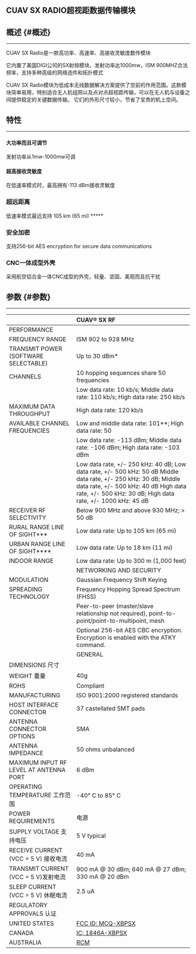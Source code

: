 ## CUAV SX RADIO超视距数据传输模块

## 概述 {#概述}

---

CUAV SX Radio是一款高功率、高速率、高接收灵敏度数传模块

它内置了美国DIGI公司的SX射频模块，发射功率达1000mw，ISM 900MHZ合法频率，支持多种高级的网络选件和拓扑模式

CUAV SX Radio模块为低成本无线数据解决方案提供了空前的作用范围。这款模块简单易用，特别适合无人机组网以及点对点超视距传输，可以在无人机与设备之间提供稳定的关键数据传输。 它们的外形尺寸较小，节省了宝贵的机上空间。

## 特性

---

#### 大功率而且可调节

发射功率从1mw-1000mw可调

#### 超高接收灵敏度

在低速率模式时，最高拥有-113 dBm接收灵敏度

### 超远距离

低速率模式最远支持 105 km \(65 mi\) \*\*\*\*\*

### 安全加密

支持256-bit AES encryption for secure data communications

### CNC一体成型外壳

采用航空铝合金一体CNC成型的外壳，轻量、坚固、美观而且抗干扰

## 参数 {#参数}

---

|  | CUAV® SX RF |
| :--- | :--- |
| PERFORMANCE |  |
| FREQUENCY RANGE | ISM 902 to 928 MHz |
| TRANSMIT POWER \(SOFTWARE SELECTABLE\) | Up to 30 dBm\* |
| CHANNELS | 10 hopping sequences share 50 frequencies |
|  | Low data rate: 10 kb/s; Middle data rate: 110 kb/s; High data rate: 250 kb/s |
| MAXIMUM DATA THROUGHPUT | High data rate: 120 kb/s |
| AVAILABLE CHANNEL FREQUENCIES | Low and middle data rate: 101\*\*; High data rate: 50 |
|  | Low data rate: -113 dBm; Middle data rate: -106 dBm; High data rate: -103 dBm |
|  | Low data rate, +/- 250 kHz: 40 dB; Low data rate, +/- 500 kHz: 50 dB Middle data rate, +/- 250 kHz: 30 dB; Middle data rate, +/- 500 kHz: 40 dB High data rate, +/- 500 kHz: 30 dB; High data rate, +/- 1000 kHz: 45 dB |
| RECEIVER RF SELECTIVITY | Below 900 MHz and above 930 MHz; &gt; 50 dB |
| RURAL RANGE LINE OF SIGHT\*\*\* | Low data rate: Up to 105 km \(65 mi\) |
| URBAN RANGE LINE OF SIGHT\*\*\*\* | Low data rate: Up to 18 km \(11 mi\) |
| INDOOR RANGE | Low data rate: Up to 300 m \(1,000 feet\) |
|  | NETWORKING AND SECURITY |
| MODULATION | Gaussian Frequency Shift Keying |
| SPREADING TECHNOLOGY | Frequency Hopping Spread Spectrum \(FHSS\) |
|  | Peer-to-peer \(master/slave relationship not required\), point-to-point/point-to-multipoint, mesh |
|  | Optional 256-bit AES CBC encryption. Encryption is enabled with the ATKY command. |
|  | GENERAL |
| DIMENSIONS 尺寸 |  |
| WEIGHT        重量 | 40g |
| ROHS | Compliant |
| MANUFACTURING | ISO 9001:2000 registered standards |
| HOST INTERFACE CONNECTOR | 37 castellated SMT pads |
| ANTENNA CONNECTOR OPTIONS | SMA |
| ANTENNA IMPEDANCE | 50 ohms unbalanced |
| MAXIMUM INPUT RF LEVEL AT ANTENNA PORT | 6 dBm |
| OPERATING TEMPERATURE 工作范围 | -40° C to 85° C |
| POWER REQUIREMENTS | 电源 |
| SUPPLY VOLTAGE 支持电压 | 5 V typical |
| RECEIVE CURRENT \(VCC = 5 V\) 接收电流 | 40 mA |
| TRANSMIT CURRENT \(VCC = 5 V\)发射电流 | 900 mA @ 30 dBm; 640 mA @ 27 dBm; 330 mA @ 20 dBm |
| SLEEP CURRENT \(VCC = 5 V\) 休眠电流 | 2.5 uA |
| REGULATORY APPROVALS 认证 |  |
| UNITED STATES | [FCC ID: MCQ-XBPSX](https://www.digi.com/resources/certifications) |
| CANADA | [IC: 1846A-XBPSX](https://www.digi.com/resources/certifications) |
| AUSTRALIA | [RCM](https://www.digi.com/resources/certifications) |



